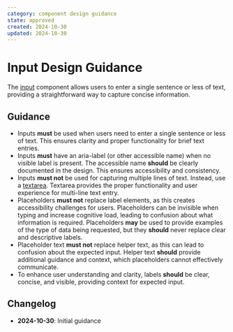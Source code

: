 ```yaml
---
category: component design guidance
state: approved
created: 2024-10-30
updated: 2024-10-30
---
```


# Input Design Guidance

The [input](https://clarity.design/documentation/input) component allows users to enter a single sentence or less of text, providing a straightforward way to capture concise information.

## Guidance

- Inputs **must** be used when users need to enter a single sentence or less of text.  This ensures clarity and proper functionality for brief text entries.
- Inputs **must** have an aria-label (or other accessible name) when no visible label is present. The accessible name **should** be clearly documented in the design.  This ensures accessibility and consistency.
- Inputs **must not** be used for capturing multiple lines of text. Instead, use a [textarea](https://clarity.design/documentation/textarea).  Textarea provides the proper functionality and user experience for multi-line text entry.
- Placeholders **must not** replace label elements, as this creates accessibility challenges for users. Placeholders can be invisible when typing and increase cognitive load, leading to confusion about what information is required. Placeholders **may** be used to provide examples of the type of data being requested, but they **should** never replace clear and descriptive labels.
- Placeholder text **must not** replace helper text, as this can lead to confusion about the expected input. Helper text **should** provide additional guidance and context, which placeholders cannot effectively communicate.
- To enhance user understanding and clarity, labels **should** be clear, concise, and visible, providing context for expected input.

## Changelog

- **2024-10-30**: Initial guidance
